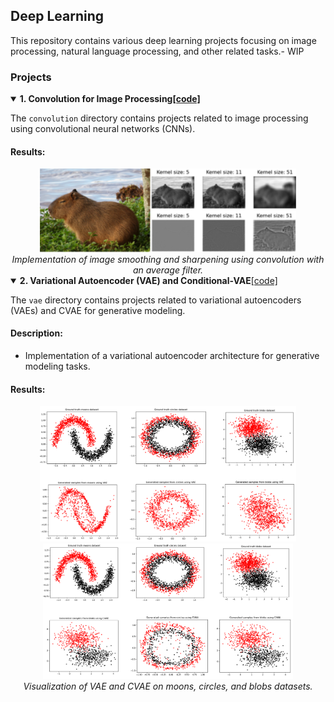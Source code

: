 <section id="readme-top"></section>

## Deep Learning

This repository contains various deep learning projects focusing on image processing, natural language processing, and other related tasks.- WIP

### Projects

<details open>
<summary><strong>1. Convolution for Image Processing<a href="./convolution/">[code]</a></strong></summary>

The `convolution` directory contains projects related to image processing using convolutional neural networks (CNNs).


#### Results:

<div align="center">
  <div>
    <img src="convolution/img/capy.png" alt="capy" width="410px">
  </div>
  <div align="center">
    <em>Implementation of image smoothing and sharpening using convolution with an average filter.</em>
  </div>
</div>

</details>

<details open>
<summary><strong>2. Variational Autoencoder (VAE) and Conditional-VAE</strong><a href="./vae/">[code]</a></summary>

The `vae` directory contains projects related to variational autoencoders (VAEs) and CVAE for generative modeling.

#### Description:

- Implementation of a variational autoencoder architecture for generative modeling tasks.

#### Results:

<div align="center">
  <div>
    <img src="vae/img/vae_result.png" alt="VAE" width="410px">
    <img src="vae/img/cvae_result.png" alt="CVAE" width="400px">
  </div>
  <div align="center">
    <em>Visualization of VAE and CVAE on moons, circles, and blobs datasets.</em>
  </div>
</div>


</details>
